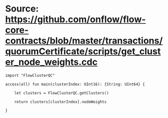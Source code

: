 # Source: https://github.com/onflow/flow-core-contracts/blob/master/transactions/quorumCertificate/scripts/get_cluster_node_weights.cdc

```
import "FlowClusterQC"

access(all) fun main(clusterIndex: UInt16): {String: UInt64} {

    let clusters = FlowClusterQC.getClusters()

    return clusters[clusterIndex].nodeWeights

}
```